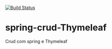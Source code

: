 [![Build Status](https://travis-ci.org/diegoffnogueira/spring-crud-Thymeleaf.svg?branch=master)](https://travis-ci.org/diegoffnogueira/spring-crud-Thymeleaf)
# spring-crud-Thymeleaf
Crud com spring e Thymeleaf
